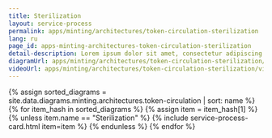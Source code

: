 ```yaml
---
title: Sterilization
layout: service-process
permalink: apps/minting/architectures/token-circulation-sterilization
lang: ru
page_id: apps-minting-architectures-token-circulation-sterilization
detail-description: Lorem ipsum dolor sit amet, consectetur adipiscing elit. Nulla porttitor ipsum vitae tincidunt ullamcorper. Nunc eu sapien vitae neque efficitur viverra. Quisque quam libero, fermentum a arcu ac, tempus auctor mauris. Sed dui ex, eleifend eu pharetra eget, lacinia in tellus. Nam ac nibh quis tortor eleifend porttitor gravida quis augue. Pellentesque auctor ullamcorper arcu, quis malesuada nisi feugiat nec. Donec vitae ullamcorper magna. Donec mi tellus, ultricies id justo eu, vulputate volutpat eros. Nam vitae ex in lectus congue mollis. Cras libero metus, pharetra eu sodales id, porta ac quam. Vestibulum sed sagittis metus, vulputate dignissim lacus. Integer rhoncus vitae dui non interdum. Fusce elementum dolor eget molestie feugiat. Sed et leo eu tellus rutrum venenatis in at ante. Curabitur sed orci eu sem hendrerit molestie vitae vel nisi. Duis pellentesque id dui ut posuere.
diagramUrl: apps/minting/architectures/token-circulation-sterilization/diagram
videoUrl: apps/minting/architectures/token-circulation-sterilization/video
---
```

{% assign sorted_diagrams = site.data.diagrams.minting.architectures.token-circulation | sort: name %}
{% for item_hash in sorted_diagrams %} {% assign item = item_hash[1] %}
  {% unless item.name == "Sterilization" %}
  {% include service-process-card.html item=item %}
  {% endunless %}
{% endfor %}